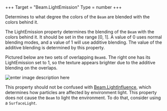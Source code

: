 +++
Target = "Beam.LightEmission"
Type = number
+++

Determines to what degree the colors of the `Beam` are blended with the colors behind it.The LightEmission property determines the blending of the `Beam` with the colors behind it. It should be set in the range [0, 1]. A value of 0 uses normal blending modes, and a value of 1 will use additive blending. The value of the additive blending is determined by this property.Pictured below are two sets of overlapping `Beam`s. The right one has its LightEmission set to 1, so the texture appears brighter due to the additive blending on the overlaps.![enter image description here][1]This property should not be confused with [Beam.LightInfluence](https://developer.roblox.com/api-reference/property/Beam/LightInfluence), which determines how particles are affected by environment light. This property does not cause the `Beam` to light the environment. To do that, consider using a `SurfaceLight`.[1]: https://developer.roblox.com/assets/blta7d562b91fdd7f61/BeamLightEmission.png